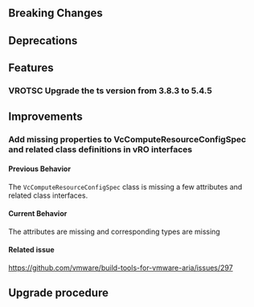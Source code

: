 [//]: # (VERSION_PLACEHOLDER DO NOT DELETE)
[//]: # (Used when working on a new release. Placed together with the Version.md)
[//]: # (Nothing here is optional. If a step must not be performed, it must be said so)
[//]: # (Do not fill the version, it will be done automatically)
[//]: # (Quick Intro to what is the focus of this release)

## Breaking Changes
[//]: # (### *Breaking Change*)
[//]: # (Describe the breaking change AND explain how to resolve it)
[//]: # (You can utilize internal links /e.g. link to the upgrade procedure, link to the improvement|deprecation that introduced this/)

## Deprecations
[//]: # (### *Deprecation*)
[//]: # (Explain what is deprecated and suggest alternatives)
[//]: # (Features -> New Functionality)

## Features
[//]: # (### *Feature Name*)
[//]: # (Describe the feature)
[//]: # (Optional But higlhy recommended Specify *NONE* if missing)
[//]: # (#### Relevant Documentation:)
[//]: # (Improvements -> Bugfixes/hotfixes or general improvements)
### VROTSC Upgrade the ts version from 3.8.3 to 5.4.5


## Improvements
[//]: # (### *Improvement Name* )
[//]: # (Talk ONLY regarding the improvement)
[//]: # (Optional But higlhy recommended)
[//]: # (#### Previous Behavior)
[//]: # (Explain how it used to behave, regarding to the change)
[//]: # (Optional But higlhy recommended)
[//]: # (#### New Behavior)
[//]: # (Explain how it behaves now, regarding to the change)
[//]: # (Optional But higlhy recommended Specify *NONE* if missing)
[//]: # (#### Relevant Documentation:)

### Add missing properties to VcComputeResourceConfigSpec and related class definitions in vRO interfaces

#### Previous Behavior

The `VcComputeResourceConfigSpec` class is missing a few attributes and related class interfaces.

#### Current Behavior

The attributes are missing and corresponding types are missing

#### Related issue

<https://github.com/vmware/build-tools-for-vmware-aria/issues/297>

## Upgrade procedure
[//]: # (Explain in details if something needs to be done)
